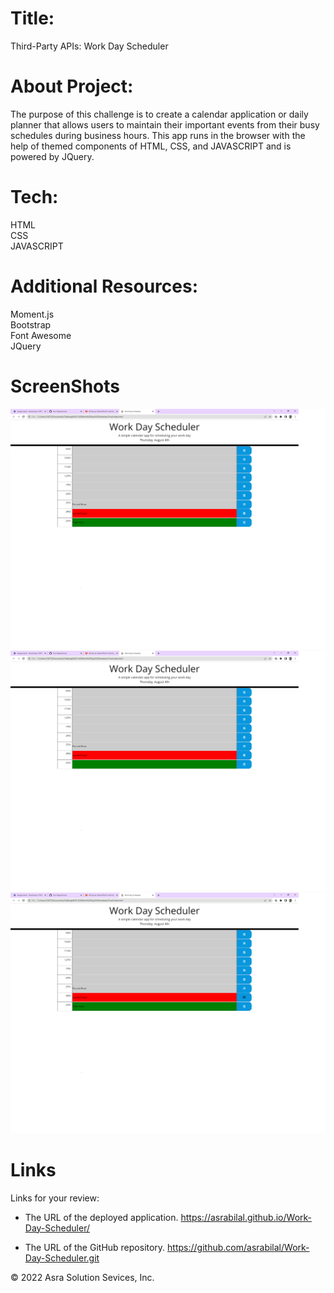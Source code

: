 # Title:

 Third-Party APIs: Work Day Scheduler

# About Project:

The purpose of this challenge is to create a calendar application or daily planner that allows users to maintain their important events from their busy schedules during business hours. This app runs in the browser with the help of themed components of HTML, CSS, and JAVASCRIPT and is powered by JQuery.


# Tech:
HTML  <br/>
CSS   <br/>
JAVASCRIPT

# Additional Resources:
Moment.js    <br/>
Bootstrap    <br/>
Font Awesome <br/>
JQuery       

# ScreenShots

![Home Page](./Assests/images/11.png)
![Showing color effects](./Assests/images/12.png)
![Hover effect on save button](./Assests/images/13.png)


# Links

Links for your review:

* The URL of the deployed application.
https://asrabilal.github.io/Work-Day-Scheduler/


* The URL of the GitHub repository. 
https://github.com/asrabilal/Work-Day-Scheduler.git

© 2022 Asra Solution Sevices, Inc.

